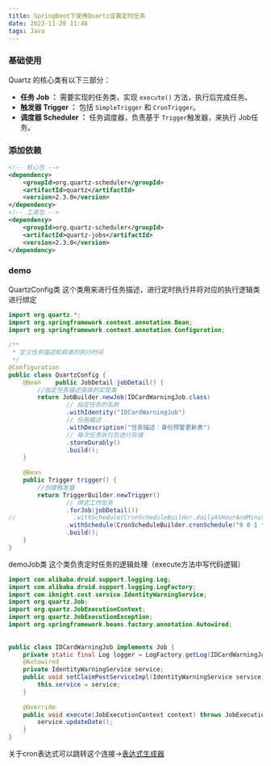 ```yaml
---
title: SpringBoot下使用Quartz设置定时任务
date: 2023-11-28 11:46
tags: Java
---
```

### **基础使用**

Quartz 的核心类有以下三部分：

- **任务 Job ：** 需要实现的任务类，实现 `execute()` 方法，执行后完成任务。
- **触发器 Trigger ：** 包括 `SimpleTrigger` 和 `CronTrigger`。
- **调度器 Scheduler ：** 任务调度器，负责基于 `Trigger`触发器，来执行 Job任务。

### 添加依赖
```xml
<!-- 核心包 -->
<dependency>
    <groupId>org.quartz-scheduler</groupId>
    <artifactId>quartz</artifactId>
    <version>2.3.0</version>
</dependency>
<!-- 工具包 -->
<dependency>
    <groupId>org.quartz-scheduler</groupId>
    <artifactId>quartz-jobs</artifactId>
    <version>2.3.0</version>
</dependency>
```
### demo
QuartzConfig类
这个类用来进行任务描述，进行定时执行并将对应的执行逻辑类进行绑定
```java
import org.quartz.*;  
import org.springframework.context.annotation.Bean;  
import org.springframework.context.annotation.Configuration;  
  
/**  
 * 定义任务描述和具体的执行时间  
 */  
@Configuration  
public class QuartzConfig {  
    @Bean    public JobDetail jobDetail() {  
        //指定任务描述具体的实现类  
        return JobBuilder.newJob(IDCardWarningJob.class)  
                // 指定任务的名称  
                .withIdentity("IDCardWarningJob")  
                // 任务描述  
                .withDescription("任务描述：身份预警更新表")  
                // 每次任务执行后进行存储  
                .storeDurably()  
                .build();  
    }  
  
    @Bean  
    public Trigger trigger() {  
        //创建触发器  
        return TriggerBuilder.newTrigger()  
                // 绑定工作任务  
                .forJob(jobDetail())  
//                .withSchedule(CronScheduleBuilder.dailyAtHourAndMinute(1, 0))  // 设置每天凌晨1点触发一次任务  
                .withSchedule(CronScheduleBuilder.cronSchedule("0 0 1 * * ?"))  // 设置每天凌晨1点触发一次任务  
                .build();  
    }  
}
```
demoJob类
这个类负责定时任务的逻辑处理（execute方法中写代码逻辑）
```java
import com.alibaba.druid.support.logging.Log;  
import com.alibaba.druid.support.logging.LogFactory;  
import com.iknight.cost.service.IdentityWarningService;  
import org.quartz.Job;  
import org.quartz.JobExecutionContext;  
import org.quartz.JobExecutionException;  
import org.springframework.beans.factory.annotation.Autowired;  
  
  
public class IDCardWarningJob implements Job {  
    private static final Log logger = LogFactory.getLog(IDCardWarningJob.class);  
    @Autowired  
    private IdentityWarningService service;  
    public void setClaimPostServiceImpl(IdentityWarningService service) {  
        this.service = service;  
    }  
  
    @Override  
    public void execute(JobExecutionContext context) throws JobExecutionException {  
        service.updateDate();  
    }  
}
```

关于cron表达式可以跳转这个连接->[表达式生成器](https://qqe2.com/cron)
